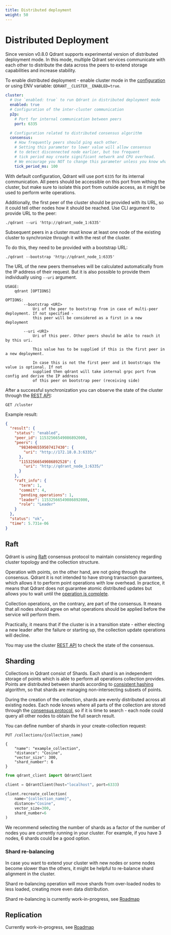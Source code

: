 ```yaml
---
title: Distributed deployment
weight: 50
---
```


# Distributed Deployment

Since version v0.8.0 Qdrant supports experimental version of distributed deployment mode.
In this mode, multiple Qdrant services communicate with each other to distribute the data across the peers to extend storage capabilities and increase stability.

To enable distributed deployment - enable cluster mode in the [configuration](../configuration) or using ENV variable: `QDRANT__CLUSTER__ENABLED=true`.

```yaml
cluster:
  # Use `enabled: true` to run Qdrant in distributed deployment mode
  enabled: true
  # Configuration of the inter-cluster communication
  p2p:
    # Port for internal communication between peers
    port: 6335

  # Configuration related to distributed consensus algorithm
  consensus:
    # How frequently peers should ping each other.
    # Setting this parameter to lower value will allow consensus
    # to detect disconnected node earlier, but too frequent
    # tick period may create significant network and CPU overhead.
    # We encourage you NOT to change this parameter unless you know what you are doing.
    tick_period_ms: 100
```

With default configuration, Qdrant will use port `6335` for its internal communication.
All peers should be accessible on this port from withing the cluster, but make sure to isolate this port from outside access, as it might be used to perform write operations.

Additionally, the first peer of the cluster should be provided with its URL, so it could tell other nodes how it should be reached.
Use CLI argument to provide URL to the peer:

```
./qdrant --uri 'http://qdrant_node_1:6335'
```

Subsequent peers in a cluster must know at least one node of the existing cluster to synchronize through it with the rest of the cluster.

To do this, they need to be provided with a bootstrap URL:

```
./qdrant --bootstrap 'http://qdrant_node_1:6335'
```

The URL of the new peers themselves will be calculated automatically from the IP address of their request.
But it is also possible to provide them individually using `--uri` argument.

```
USAGE:
    qdrant [OPTIONS]

OPTIONS:
        --bootstrap <URI>
            Uri of the peer to bootstrap from in case of multi-peer deployment. If not specified -
            this peer will be considered as a first in a new deployment

        --uri <URI>
            Uri of this peer. Other peers should be able to reach it by this uri.
            
            This value has to be supplied if this is the first peer in a new deployment.
            
            In case this is not the first peer and it bootstraps the value is optional. If not
            supplied then qdrant will take internal grpc port from config and derive the IP address
            of this peer on bootstrap peer (receiving side)

```


After a successful synchronization you can observe the state of the cluster through the [REST API](https://qdrant.github.io/qdrant/redoc/index.html?v=master#tag/cluster):

```
GET /cluster
```

Example result:

```json
{
  "result": {
    "status": "enabled",
    "peer_id": 11532566549086892000,
    "peers": {
      "9834046559507417430": {
        "uri": "http://172.18.0.3:6335/"
      },
      "11532566549086892528": {
        "uri": "http://qdrant_node_1:6335/"
      }
    },
    "raft_info": {
      "term": 1,
      "commit": 4,
      "pending_operations": 1,
      "leader": 11532566549086892000,
      "role": "Leader"
    }
  },
  "status": "ok",
  "time": 5.731e-06
}
```

## Raft

Qdrant is using [Raft](https://raft.github.io/) consensus protocol to maintain consistency regarding cluster topology and the collection structure.

Operation with points, on the other hand, are not going through the consensus.
Qdrant it is not intended to have strong transaction guarantees, which allows it to perform point operations with low overhead. 
In practice, it means that Qdrant does not guarantee atomic distributed updates but allows you to wait until the [operation is complete](../points/#awaiting-result).

Collection operations, on the contrary, are part of the consensus.
It means that all nodes should agree on what operations should be applied before the service will perform them.

Practically, it means that if the cluster is in a transition state - either electing a new leader after the failure or starting up, the collection update operations will decline.

You may use the cluster [REST API](https://qdrant.github.io/qdrant/redoc/index.html?v=master#tag/cluster) to check the state of the consensus.

## Sharding

Collections in Qdrant consist of Shards. 
Each shard is an independent storage of points which is able to perform all operations collection provides.
Points are distributed between shards according to [consistent hashing](https://en.wikipedia.org/wiki/Consistent_hashing) algorithm, so that shards are managing non-intersecting subsets of points.

During the creation of the collection, shards are evenly distributed across all existing nodes.
Each node knows where all parts of the collection are stored through the [consensus protocol](./#raft), so if it is time to search - each node could query all other nodes to obtain the full search result.   

You can define number of shards in your create-collection request:

```http request
PUT /collections/{collection_name}

{
    "name": "example_collection",
    "distance": "Cosine",
    "vector_size": 300,
    "shard_number": 6
}
```

```python
from qdrant_client import QdrantClient

client = QdrantClient(host="localhost", port=6333)

client.recreate_collection(
    name="{collection_name}",
    distance="Cosine",
    vector_size=300, 
    shard_number=6
)
```

We recommend selecting the number of shards as a factor of the number of nodes you are currently running in your cluster.
For example, if you have 3 nodes, 6 shards could be a good option.

### Shard re-balancing

In case you want to extend your cluster with new nodes or some nodes become slower than the others, it might be helpful to 
re-balance shard alignment in the cluster.

Shard re-balancing operation will move shards from over-loaded nodes to less loaded, creating more even data distribution.

Shard re-balancing is currently work-in-progress, see [Roadmap](https://qdrant.to/roadmap)

## Replication

Currently work-in-progress, see [Roadmap](https://qdrant.to/roadmap)
